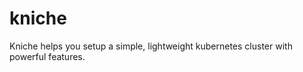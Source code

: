 # kniche

Kniche helps you setup a simple, lightweight kubernetes cluster with powerful features.    
